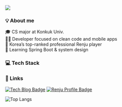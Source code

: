 <img src="https://capsule-render.vercel.app/api?type=waving&color=4cc3db&height=100&section=header"/>

### 💡 About me
🎓 CS major at Konkuk Univ.  
🧑‍💻 Developer focused on clean code and mobile apps  
🎯 Korea’s top-ranked professional Renju player  
🌱 Learning Spring Boot & system design  

### 💻 Tech Stack

### 🔗 Links
[![Tech Blog Badge](http://img.shields.io/badge/-Tech%20blog-black?style=flat-square&logo=github&link=https://isoo127.github.io/)](https://isoo127.github.io/)
[![Renju Profile Badge](http://img.shields.io/badge/-Renju%20profile-blue?style=flat-square&logo=runrundotit&link=https://www.renju.net/people/130071/)](https://www.renju.net/people/130071/)

![Top Langs](https://github-readme-stats.vercel.app/api/top-langs/?username=isoo127&layout=compact&langs_count=4&theme=transparent)

